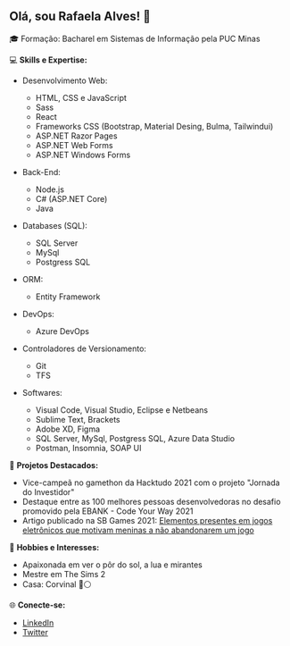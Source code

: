 ## Olá, sou Rafaela Alves! 👋

🎓 Formação: Bacharel em Sistemas de Informação pela PUC Minas

💻 **Skills e Expertise:**
- Desenvolvimento Web:
  - HTML, CSS e JavaScript
  - Sass
  - React
  - Frameworks CSS (Bootstrap, Material Desing, Bulma, Tailwindui)
  - ASP.NET Razor Pages
  - ASP.NET Web Forms
  - ASP.NET Windows Forms

- Back-End:
  - Node.js
  - C# (ASP.NET Core)
  - Java

- Databases (SQL):
  - SQL Server
  - MySql
  - Postgress SQL

- ORM:
  - Entity Framework

- DevOps:
  - Azure DevOps
 
- Controladores de Versionamento:
    - Git
    - TFS

- Softwares:
    - Visual Code, Visual Studio, Eclipse e Netbeans
    - Sublime Text, Brackets
    - Adobe XD, Figma
    - SQL Server, MySql, Postgress SQL, Azure Data Studio
    - Postman, Insomnia, SOAP UI

      
🚀 **Projetos Destacados:**
- Vice-campeã no gamethon da Hacktudo 2021 com o projeto "Jornada do Investidor"
- Destaque entre as 100 melhores pessoas desenvolvedoras no desafio promovido pela EBANK - Code Your Way 2021
- Artigo publicado na SB Games 2021: [Elementos presentes em jogos eletrônicos que
motivam meninas a não abandonarem um jogo](https://www.sbgames.org/proceedings2021/CulturaFull/217653.pdf)

🌅 **Hobbies e Interesses:**
- Apaixonada em ver o pôr do sol, a lua e mirantes
- Mestre em The Sims 2
- Casa: Corvinal  🔵⚪

🌐 **Conecte-se:**
- [LinkedIn](seu-linkedin)
- [Twitter](seu-twitter)

